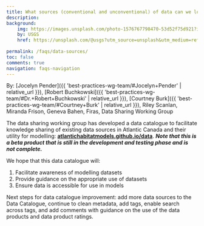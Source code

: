 ```yaml
---
title: What sources (conventional and unconventional) of data can we look to in Atlantic Canada? 
description: 
background: 
    img: https://images.unsplash.com/photo-1576767798470-53d52f75d921?ixlib=rb-4.0.3&ixid=MnwxMjA3fDB8MHxwaG90by1wYWdlfHx8fGVufDB8fHx8&auto=format&fit=crop&w=1160&q=80
    by: USGS
    href: https://unsplash.com/@usgs?utm_source=unsplash&utm_medium=referral&utm_content=creditCopyText
  
permalink: /faqs/data-sources/
toc: false
comments: true
navigation: faqs-navigation
---
```


By: [Jocelyn Pender]({{ 'best-practices-wg-team/#Jocelyn+Pender' | relative_url }}), [Robert Buchkowski]({{ 'best-practices-wg-team/#Dr.+Robert+Buchkowski' | relative_url }}), [Courtney Burk]({{ 'best-practices-wg-team/#Courtney+Burk' | relative_url }}), Riley Scanlan, Miranda Frison, Geneva Bahen, Firas, Data Sharing Working Group

The data sharing working group has developed a data catalogue to facilitate knowledge sharing of existing data sources in Atlantic Canada and their utility for modelling: **[atlantichabitatmodels.github.io/data](https://atlantichabitatmodels.github.io/data/)**. ***Note that this is a beta product that is still in the development and testing phase and is not complete.***

We hope that this data catalogue will:
1. Facilitate awareness of modelling datasets
2. Provide guidance on the appropriate use of datasets
3. Ensure data is accessible for use in models

Next steps for data catalogue improvement: add more data sources to the Data Catalogue, continue to clean metadata, add tags, enable search across tags, and add comments with guidance on the use of the data products and data product ratings.